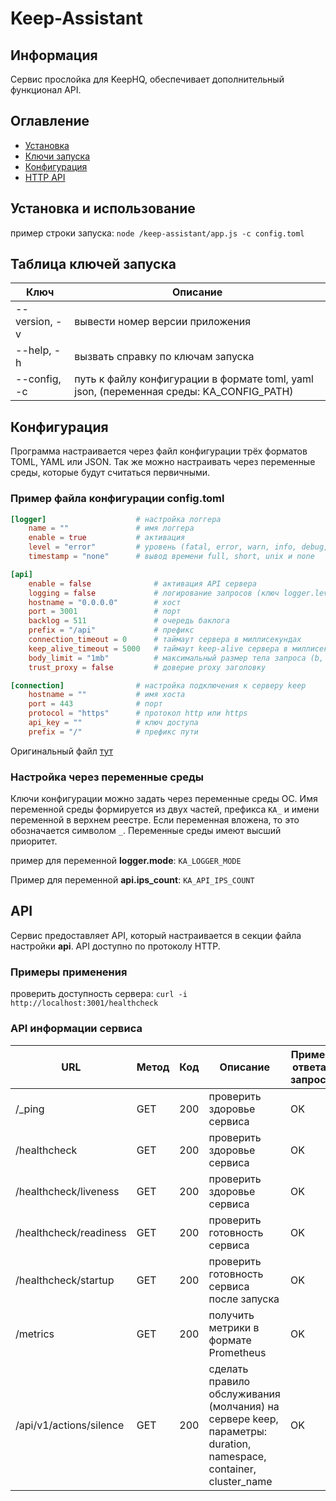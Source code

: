 # Keep-Assistant

## Информация

Сервис прослойка для KeepHQ, обеспечивает дополнительный функционал API.

## Оглавление

- [Установка](#install)
- [Ключи запуска](#launch)
- [Конфигурация](#configuration)
- [HTTP API](#api)

## <a name="install"></a> Установка и использование

пример строки запуска: `node /keep-assistant/app.js -c config.toml`

## <a name="launch"></a> Таблица ключей запуска
Ключ | Описание
------------ | -------------
--version, -v | вывести номер версии приложения
--help, -h | вызвать справку по ключам запуска
--config, -c | путь к файлу конфигурации в формате toml, yaml json, (переменная среды: KA_CONFIG_PATH)

## <a name="configuration"></a> Конфигурация

Программа настраивается через файл конфигурации трёх форматов TOML, YAML или JSON. Так же можно настраивать через переменные среды, которые будут считаться первичными.

### Пример файла конфигурации config.toml

```toml
[logger]                    # настройка логгера
    name = ""               # имя логгера
    enable = true           # активация
    level = "error"         # уровень (fatal, error, warn, info, debug, trace)
    timestamp = "none"      # вывод времени full, short, unix и none

[api]
    enable = false              # активация API сервера
    logging = false             # логирование запросов (ключ logger.level = "debug" или ниже)
    hostname = "0.0.0.0"        # хост          
    port = 3001                 # порт
    backlog = 511               # очередь баклога
    prefix = "/api"             # префикс
    connection_timeout = 0      # таймаут сервера в миллисекундах
    keep_alive_timeout = 5000   # таймаут keep-alive сервера в миллисекундах
    body_limit = "1mb"          # максимальный размер тела запроса (b, kb, mb)
    trust_proxy = false         # доверие proxy заголовку

[connection]                # настройка подключения к серверу keep
    hostname = ""           # имя хоста
    port = 443              # порт
    protocol = "https"      # протокол http или https
    api_key = ""            # ключ доступа
    prefix = "/"            # префикс пути
```

Оригинальный файл [тут](config_example.toml)

### Настройка через переменные среды

Ключи конфигурации можно задать через переменные среды ОС. Имя переменной среды формируется из двух частей, префикса `KA_` и имени переменной в верхнем реестре. Если переменная вложена, то это обозначается символом `_`. Переменные среды имеют высший приоритет.

пример для переменной **logger.mode**: `KA_LOGGER_MODE`

Пример для переменной **api.ips_count**: `KA_API_IPS_COUNT`

## <a name="api"></a> API

Сервис предоставляет API, который настраивается в секции файла настройки **api**. API доступно по протоколу HTTP.

### Примеры применения

проверить доступность сервера: `curl -i http://localhost:3001/healthcheck`

### API информации сервиса

| URL | Метод | Код | Описание | Пример ответа/запроса |
| ----- | ----- | ----- | ----- | ----- |
| /_ping | GET | 200 | проверить здоровье сервиса | OK |
| /healthcheck | GET | 200 | проверить здоровье сервиса | OK |
| /healthcheck/liveness | GET | 200 | проверить здоровье сервиса | OK |
| /healthcheck/readiness | GET | 200 | проверить готовность сервиса | OK |
| /healthcheck/startup | GET | 200 | проверить готовность сервиса после запуска | OK |
| /metrics | GET | 200 | получить метрики в формате Prometheus | OK |
| /api/v1/actions/silence | GET | 200 | сделать правило обслуживания (молчания) на сервере keep, параметры: duration, namespace, container, cluster_name | OK |